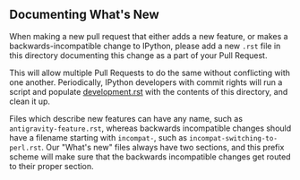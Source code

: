 Documenting What's New
----------------------

When making a new pull request that either adds a new feature, or makes a
backwards-incompatible change to IPython, please add a new `.rst` file in this
directory documenting this change as a part of your Pull Request.

This will allow multiple Pull Requests to do the same without conflicting with
one another. Periodically, IPython developers with commit rights will run a
script and populate [development.rst](../development.rst)
with the contents of this directory, and clean it up.

Files which describe new features can have any name, such as
`antigravity-feature.rst`, whereas backwards incompatible changes should have a
filename starting with `incompat-`, such as `incompat-switching-to-perl.rst`.
Our "What's new" files always have two sections,  and this prefix scheme will
make sure that the backwards incompatible changes get routed to their proper
section.
